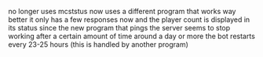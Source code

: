no longer uses mcststus now uses a different program that works way better 
it only has a few responses now and the player count is displayed in its status
since the new program that pings the server seems to stop working after a certain amount of time around a day or more the bot restarts every 23-25 hours (this is handled by another program) 
